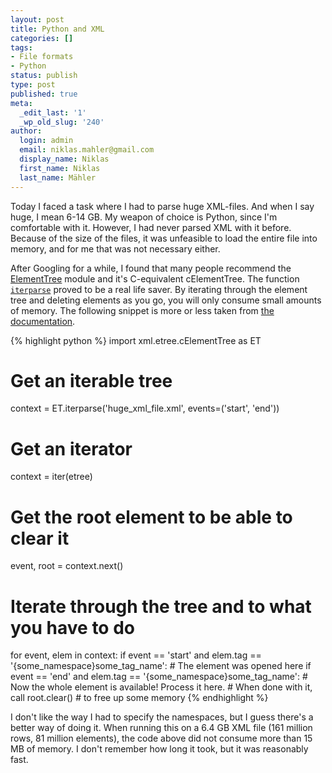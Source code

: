 ```yaml
---
layout: post
title: Python and XML
categories: []
tags:
- File formats
- Python
status: publish
type: post
published: true
meta:
  _edit_last: '1'
  _wp_old_slug: '240'
author:
  login: admin
  email: niklas.mahler@gmail.com
  display_name: Niklas
  first_name: Niklas
  last_name: Mähler
---
```

Today I faced a task where I had to parse huge XML-files. And when I say huge, 
I mean 6-14 GB. My weapon of choice is Python, since I'm comfortable with 
it. However, I had never parsed XML with it before. Because of the size of the 
files, it was unfeasible to load the entire file into memory, and for me that 
was not necessary either.

After Googling for a while, I found that many people recommend the 
[ElementTree][1] module and it's C-equivalent cElementTree. The function 
[`iterparse`][2] proved to be a real life saver. By iterating through the 
element tree and deleting elements as you go, you will only consume small 
amounts of memory. The following snippet is more or less taken from 
[the documentation][3].

{% highlight python %}
import xml.etree.cElementTree as ET

# Get an iterable tree
context = ET.iterparse('huge_xml_file.xml', events=('start', 'end'))
# Get an iterator
context = iter(etree)
# Get the root element to be able to clear it
event, root = context.next()

# Iterate through the tree and to what you have to do
for event, elem in context:
    if event == 'start' and elem.tag == '{some_namespace}some_tag_name':
        # The element was opened here
    if event == 'end' and elem.tag == '{some_namespace}some_tag_name':
        # Now the whole element is available! Process it here.
        # When done with it, call
        root.clear() # to free up some memory
{% endhighlight %}

I don't like the way I had to specify the namespaces, but I guess there's a 
better way of doing it. When running this on a 6.4 GB XML file (161 million 
rows, 81 million elements), the code above did not consume more than 15 MB of 
memory. I don't remember how long it took, but it was reasonably fast.

[1]: http://effbot.org/zone/element-index.htm
[2]: http://effbot.org/zone/element-iterparse.htm
[3]: http://effbot.org/zone/element-iterparse.htm#incremental-parsing
